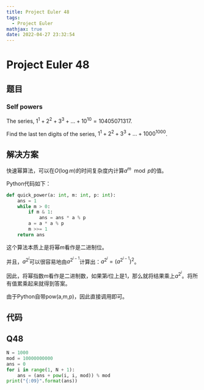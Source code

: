 ```yaml
---
title: Project Euler 48
tags:
  - Project Euler
mathjax: true
date: 2022-04-27 23:32:54
---
```


<escape><!-- more --></escape>

# Project Euler 48

## 题目

### Self powers

The series, $1^1 + 2^2 + 3^3 + … + 10^{10} = 10405071317$.

Find the last ten digits of the series, $1^1 + 2^2 + 3^3 + \dots + 1000^{1000}$.

## 解决方案

快速幂算法，可以在$O(\log m)$的时间复杂度内计算$a^m \mod p$的值。

Python代码如下：

```py
def quick_power(a: int, m: int, p: int):
    ans = 1
    while m > 0:
        if m & 1:
            ans = ans * a % p
        a = a * a % p
        m >>= 1
    return ans
```

这个算法本质上是将幂$m$看作是二进制位。

并且，$a^{2^i}$可以很容易地由$a^{2^{i-1}}$计算出：$a^{2^i}=(a^{2^{i-1}})^2$。

因此，将幂指数$m$看作是二进制数，如果第$i$位上是$1$，那么就将结果乘上$a^{2^i}$。将所有值累乘起来就得到答案。

由于Python自带pow(a,m,p)，因此直接调用即可。

## 代码

## Q48

```Python
N = 1000
mod = 10000000000
ans = 0
for i in range(1, N + 1):
    ans = (ans + pow(i, i, mod)) % mod
print("{:09}".format(ans))

```
